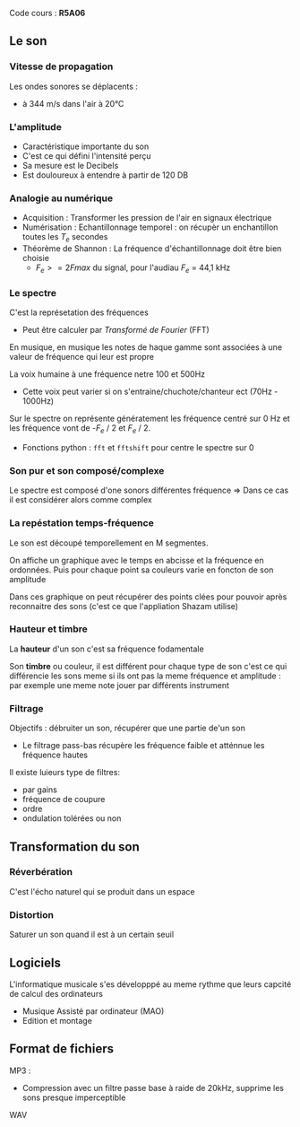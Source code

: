Code cours : **R5A06**
## Le son
### Vitesse de propagation

Les ondes sonores se déplacents :
- à 344 m/s dans l'air à 20°C

### L'amplitude

- Caractéristique importante du son
- C'est ce qui défini l'intensité perçu
- Sa mesure est le Decibels
- Est douloureux à entendre à partir de 120 DB

### Analogie au numérique

- Acquisition : Transformer les pression de l'air en signaux électrique
- Numérisation : Echantillonnage temporel : on récupèr un enchantillon toutes les $T_e$ secondes
- Théorème de Shannon : La fréquence d'échantillonnage doit être bien choisie 
	- $F_e >= 2Fmax$  du signal, pour l'audiau $F_e$ = 44,1 kHz

### Le spectre

C'est la représetation des fréquences
- Peut être calculer par *Transformé de Fourier* (FFT)

En musique, en musique les notes de haque gamme sont associées à une valeur de fréquence qui leur est propre

La voix humaine à une fréquence netre 100 et 500Hz
- Cette voix peut varier si on s'entraine/chuchote/chanteur ect (70Hz - 1000Hz)


Sur le spectre on représente génératement les fréquence centré sur 0 Hz et les fréquence vont de -$F_e$ / 2 et $F_e$ / 2.
- Fonctions python : `fft` et `fftshift` pour centre le spectre sur 0


### Son pur et son composé/complexe

Le spectre est composé d'one sonors différentes fréquence => Dans ce cas il est considérer alors comme complex


### La repéstation temps-fréquence

Le son est découpé temporellement en M segmentes.

On affiche un graphique avec le temps en abcisse et la fréquence en ordonnées. Puis pour chaque point sa couleurs varie en foncton de son amplitude


Dans ces graphique on peut récupérer des points clées pour pouvoir après reconnaitre des sons (c'est ce que l'appliation Shazam utilise)


### Hauteur et timbre

La **hauteur** d'un son c'est sa fréquence fodamentale

Son **timbre** ou couleur, il est différent pour chaque type de son c'est ce qui différencie les sons meme si ils ont pas la meme fréquence et amplitude : par exemple une meme note jouer par différents instrument


### Filtrage

Objectifs : débruiter un son, récupérer que une partie de'un son

- Le filtrage pass-bas récupère les fréquence faible et atténnue les fréquence hautes

Il existe luieurs type de filtres:
- par gains
- fréquence de coupure
- ordre
- ondulation tolérées ou non

## Transformation du son
### Réverbération

C'est l'écho naturel qui se produit dans un espace

### Distortion

Saturer un son quand il est à un certain seuil



## Logiciels

L'informatique musicale s'es développpé au meme rythme que leurs capcité de calcul des ordinateurs
- Musique Assisté par ordinateur (MAO)
- Edition et montage 


## Format de fichiers

MP3 :
- Compression avec un filtre passe base à raide de 20kHz, supprime les sons presque imperceptible

WAV

